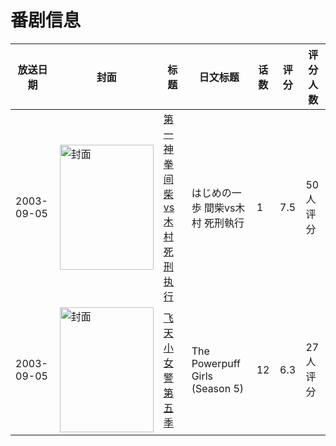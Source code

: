 # 番剧信息

|放送日期|封面|标题|日文标题|话数|评分|评分人数|
|---|---|---|---|---|---|---|
|2003-09-05|<img src="https://lain.bgm.tv/pic/cover/c/d2/d1/135196_z3R3p.jpg" alt="封面" style="width:150px;height:200px;object-fit:cover;">|[第一神拳 间柴vs木村 死刑执行](https://bangumi.tv/subject/135196)|はじめの一歩 間柴vs木村 死刑執行|1|7.5|50人评分|
|2003-09-05|<img src="https://lain.bgm.tv/pic/cover/c/32/5d/177696_Q26NH.jpg" alt="封面" style="width:150px;height:200px;object-fit:cover;">|[飞天小女警 第五季](https://bangumi.tv/subject/177696)|The Powerpuff Girls (Season 5)|12|6.3|27人评分|
